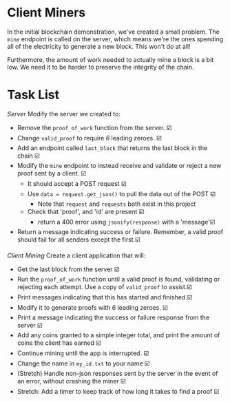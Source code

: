 # Client Miners

In the initial blockchain demonstration, we've created a small problem.  The `mine` endpoint is called on the server, which means we're the ones spending all of the electricity to generate a new block.  This won't do at all!

Furthermore, the amount of work needed to actually mine a block is a bit low.  We need it to be harder to preserve the integrity of the chain.


# Task List

*Server*
Modify the server we created to:
* Remove the `proof_of_work` function from the server. ☑️
* Change `valid_proof` to require *6* leading zeroes. ☑️
* Add an endpoint called `last_block` that returns the last block in the chain ☑️
* Modify the `mine` endpoint to instead receive and validate or reject a new proof sent by a client. ☑️
    * It should accept a POST request ☑️
    * Use `data = request.get_json()` to pull the data out of the POST ☑️
        * Note that `request` and `requests` both exist in this project
    * Check that 'proof', and 'id' are present ☑️
        * return a 400 error using `jsonify(response)` with a 'message'☑️
* Return a message indicating success or failure.  Remember, a valid proof should fail for all senders except the first.☑️

*Client Mining*
Create a client application that will:
* Get the last block from the server ☑️
* Run the `proof_of_work` function until a valid proof is found, validating or rejecting each attempt.  Use a copy of `valid_proof` to assist.☑️
* Print messages indicating that this has started and finished.☑️
* Modify it to generate proofs with *6* leading zeroes. ☑️
* Print a message indicating the success or failure response from the server ☑️
* Add any coins granted to a simple integer total, and print the amount of coins the client has earned ☑️
* Continue mining until the app is interrupted. ☑️
* Change the name in `my_id.txt` to your name ☑️
* (Stretch) Handle non-json responses sent by the server in the event of an error, without crashing the miner ☑️
* Stretch: Add a timer to keep track of how long it takes to find a proof ☑️

